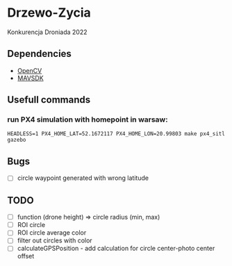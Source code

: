 # Drzewo-Zycia
Konkurencja Droniada 2022

## Dependencies
- [OpenCV](https://github.com/opencv/opencv)
- [MAVSDK](https://mavsdk.mavlink.io)

## Usefull commands

### run PX4 simulation with homepoint in warsaw:
`HEADLESS=1 PX4_HOME_LAT=52.1672117 PX4_HOME_LON=20.99803 make px4_sitl gazebo`

## Bugs
- [ ] circle waypoint generated with wrong latitude

## TODO
- [ ] function (drone height) => circle radius (min, max)
- [ ] ROI circle
- [ ] ROI circle average color
- [ ] filter out circles with color
- [ ] calculateGPSPosition - add calculation for circle center-photo center offset
